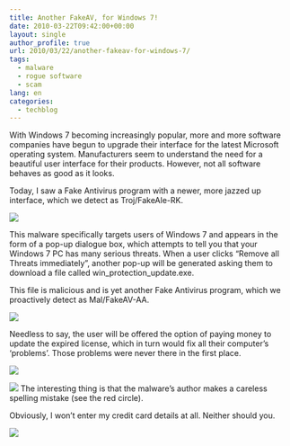```yaml
---
title: Another FakeAV, for Windows 7!
date: 2010-03-22T09:42:00+00:00
layout: single
author_profile: true
url: 2010/03/22/another-fakeav-for-windows-7/
tags:
  - malware
  - rogue software
  - scam
lang: en
categories: 
  - techblog
---
```

With Windows 7 becoming increasingly popular, more and more software companies have begun to upgrade their interface for the latest Microsoft operating system. Manufacturers seem to understand the need for a beautiful user interface for their products. However, not all software behaves as good as it looks.

Today, I saw a Fake Antivirus program with a newer, more jazzed up interface, which we detect as Troj/FakeAle-RK.

[![](http://3.bp.blogspot.com/_vaUVXcmC3OI/S6czX0dUPyI/AAAAAAAABUY/yTi_elvPwGY/s400/bfakeale1.jpg)](http://3.bp.blogspot.com/_vaUVXcmC3OI/S6czX0dUPyI/AAAAAAAABUY/yTi_elvPwGY/s1600-h/bfakeale1.jpg)

This malware specifically targets users of Windows 7 and appears in the form of a pop-up dialogue box, which attempts to tell you that your Windows 7 PC has many serious threats. When a user clicks “Remove all Threats immediately”, another pop-up will be generated asking them to download a file called win\_protection\_update.exe.

This file is malicious and is yet another Fake Antivirus program, which we proactively detect as Mal/FakeAV-AA.

[![](http://1.bp.blogspot.com/_vaUVXcmC3OI/S6czjxCFI9I/AAAAAAAABUc/lXu0-HSqNsk/s400/bfakeale2.jpg)](http://1.bp.blogspot.com/_vaUVXcmC3OI/S6czjxCFI9I/AAAAAAAABUc/lXu0-HSqNsk/s1600-h/bfakeale2.jpg)

Needless to say, the user will be offered the option of paying money to update the expired license, which in turn would fix all their computer’s ‘problems’. Those problems were never there in the first place.

[![](http://2.bp.blogspot.com/_vaUVXcmC3OI/S6czzVh2T4I/AAAAAAAABUg/r00FOrdvBpY/s400/bfakeale3.jpg)](http://2.bp.blogspot.com/_vaUVXcmC3OI/S6czzVh2T4I/AAAAAAAABUg/r00FOrdvBpY/s1600-h/bfakeale3.jpg)

[![](http://4.bp.blogspot.com/_vaUVXcmC3OI/S6czzfD0-6I/AAAAAAAABUk/qNtREdZlPqE/s400/bfakeale4.jpg)](http://4.bp.blogspot.com/_vaUVXcmC3OI/S6czzfD0-6I/AAAAAAAABUk/qNtREdZlPqE/s1600-h/bfakeale4.jpg)
The interesting thing is that the malware’s author makes a careless spelling mistake (see the red circle).

Obviously, I won’t enter my credit card details at all. Neither should you.

[![](http://2.bp.blogspot.com/_vaUVXcmC3OI/S6c0OX_fb4I/AAAAAAAABUo/NuzsbtsU6X4/s400/bfakeale6.jpg)](http://2.bp.blogspot.com/_vaUVXcmC3OI/S6c0OX_fb4I/AAAAAAAABUo/NuzsbtsU6X4/s1600-h/bfakeale6.jpg)
